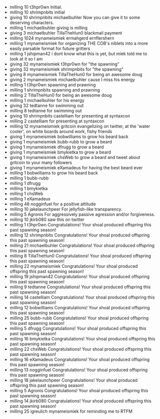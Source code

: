 - milling 10 t3hpr0wn Initial.
- milling 10 shrimpnbits initial
- giving 10 shrimpnbits michaelbuhler Now you can give it to some deserving characters.
- milling 1 michaelbuhler giving is milling
- giving 3 michaelbuhler TillaTheHun0 blackmail payment
- milling 1024 mynameismiek ermahgerd ernflershern
- milling 1 mynameismiek for organizing THE COB's niblets into a more easily parsable format for future gritters
- milling 1 jshipman42 i dont know what this is yet, but miek told me to look at it so I am
- giving 32 mynameismiek t3hpr0wn for "the spawning"
- giving 32 mynameismiek shrimpnbits for "the spawning"
- giving 8 mynameismiek TillaTheHun0 for being an awesome doug
- giving 2 mynameismiek michaelbuhler cause I miss his energy
- milling 1 t3hpr0wn spawning and prawning
- milling 1 shrimpnbits spawning and prawning
- milling 2 TillaTheHun0 for being an awesome doug
- milling 1 michaelbuhler for his energy
- giving 32 tedtanne for swimming out
- milling 8 tedtanne for swimming out
- giving 10 shrimpnbits castelliam for presenting at syntaxcon
- milling 2 castelliam for presenting at syntaxcon
- milling 12 mynameismiek gritcoin evangelizing on twitter, at the 'water cooler', on white boards around work, fishy friends
- giving 1 mynameismiek bobwilliams to grow his beard back
- giving 1 mynameismiek bubb-rubb to grow a beard
- giving 1 mynameismiek dfrugg to grow a beard
- giving 1 mynameismiek bmykietka to grow a beard
- giving 1 mynameismiek chsWeb to grow a beard and tweet about gritcoin to your many followers
- giving 1 mynameismiek eXamadeus for having the best beard ever
- milling 1 bobwilliams to grow his beard back
- milling 1 bubb-rubb 
- milling 1 dfrugg 
- milling 1 bmykietka
- milling 1 chsWeb
- milling 1 eXamadeus
- milling 48 nogginfuel for a positive attitude
- milling 10 jakelaunchpeer For jellyfish-like transparency.
- milling 5 Agronis For aggressively passive agression and/or forgiveness.
- milling 10 jkirb080 saw this on twitter
- milling 1 t3hpr0wn Congratulations! Your shoal produced offspring this past spawning season!
- milling 12 shrimpnbits Congratulations! Your shoal produced offspring this past spawning season!
- milling 21 michaelbuhler Congratulations! Your shoal produced offspring this past spawning season!
- milling 8 TillaTheHun0 Congratulations! Your shoal produced offspring this past spawning season!
- milling 22 mynameismiek Congratulations! Your shoal produced offspring this past spawning season!
- milling 19 jshipman42 Congratulations! Your shoal produced offspring this past spawning season!
- milling 9 tedtanne Congratulations! Your shoal produced offspring this past spawning season!
- milling 14 castelliam Congratulations! Your shoal produced offspring this past spawning season!
- milling 12 bobwilliams Congratulations! Your shoal produced offspring this past spawning season!
- milling 25 bubb-rubb Congratulations! Your shoal produced offspring this past spawning season!
- milling 5 dfrugg Congratulations! Your shoal produced offspring this past spawning season!
- milling 16 bmykietka Congratulations! Your shoal produced offspring this past spawning season!
- milling 22 chsWeb Congratulations! Your shoal produced offspring this past spawning season!
- milling 16 eXamadeus Congratulations! Your shoal produced offspring this past spawning season!
- milling 13 nogginfuel Congratulations! Your shoal produced offspring this past spawning season!
- milling 18 jakelaunchpeer Congratulations! Your shoal produced offspring this past spawning season!
- milling 5 Agronis Congratulations! Your shoal produced offspring this past spawning season!
- milling 14 jkirb080 Congratulations! Your shoal produced offspring this past spawning season!
- milling 25 igreulich mynameismiek for reminding me to RTFM
